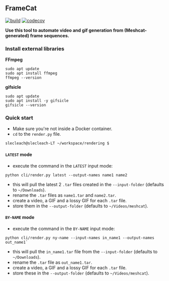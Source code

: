 ## FrameCat
[![build](https://github.com/simon-lc/framecat/actions/workflows/build.yml/badge.svg)](https://github.com/simon-lc/framecat/actions/workflows/build.yml)
[![codecov](https://codecov.io/gh/simon-lc/rendering/graph/badge.svg?token=YEZRWACCG1)](https://codecov.io/gh/simon-lc/rendering)

**Use this tool to automate video and gif generation from (Meshcat-generated) frame sequences.**

### Install external libraries
**FFmpeg**
```
sudo apt update
sudo apt install ffmpeg
ffmpeg --version
```

**gifsicle**
```
sudo apt update
sudo apt install -y gifsicle
gifsicle --version
```

### Quick start
- Make sure you're not inside a Docker container.
- `cd` to the `render.py` file. 
```
slecleach@slecleach-LT ~/workspace/rendering $
```

#### `LATEST` mode
- execute the command in the `LATEST` input mode: 
```
python cli/render.py latest --output-names name1 name2
```
- this will pull the latest 2 `.tar` files created in the `--input-folder` (defaults to `~/Downloads`).
- rename the `.tar` files as `name1.tar` and `name2.tar`.
- create a video, a GIF and a lossy GIF for each `.tar` file. 
- store them in the `--output-folder` (defaults to `~/Videos/meshcat`).


#### `BY-NAME` mode
- execute the command in the `BY-NAME` input mode:
```
python cli/render.py ny-name --input-names in_name1 --output-names out_name1`
```
- this will pull the `in_name1.tar` file from the `--input-folder` (defaults to `~/Downloads`).
- rename the `.tar` file as `out_name1.tar`.
- create a video, a GIF and a lossy GIF for each `.tar` file. 
- store these in the `--output-folder` (defaults to `~/Videos/meshcat`).
